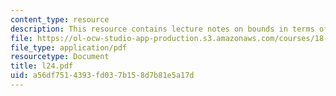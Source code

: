 ```yaml
---
content_type: resource
description: This resource contains lecture notes on bounds in terms of sparsity (example).
file: https://ol-ocw-studio-app-production.s3.amazonaws.com/courses/18-465-topics-in-statistics-statistical-learning-theory-spring-2007/a56df7514393fd037b158d7b81e5a17d_l24.pdf
file_type: application/pdf
resourcetype: Document
title: l24.pdf
uid: a56df751-4393-fd03-7b15-8d7b81e5a17d
---
```

